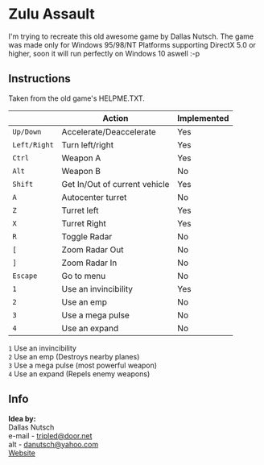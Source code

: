 # Zulu Assault
I'm trying to recreate this old awesome game by Dallas Nutsch.
The game was made only for Windows 95/98/NT Platforms supporting DirectX 5.0 or higher, soon it will run perfectly on Windows 10 aswell :-p

## Instructions

Taken from the old game's HELPME.TXT.

|     |Action|Implemented|
|-----|------|-----------|
|`Up/Down` |Accelerate/Deaccelerate|Yes|
|`Left/Right`|Turn left/right|Yes|
|`Ctrl`|Weapon A|Yes|
|`Alt`|Weapon B|No|
|`Shift`|Get In/Out of current vehicle|Yes|
|`A`|Autocenter turret|No|
|`Z`|Turret left|Yes|
|`X`|Turret Right|Yes|
|`R`|Toggle Radar|No|
|`[` |Zoom Radar Out|No|
|`]`|Zoom Radar In|No|
|`Escape`|Go to menu|No|
|`1`|Use an invincibility  |Yes|
|`2`|Use an emp|No|
|`3`|Use a mega pulse|No|
|`4`|Use an expand |No|

`1` Use an invincibility  
`2` Use an emp (Destroys nearby planes)  
`3` Use a mega pulse (most powerful weapon)  
`4` Use an expand (Repels enemy weapons)

## Info
**Idea by:**  
Dallas Nutsch  
 e-mail - tripled@door.net  
 alt    - danutsch@yahoo.com  
[Website](www.door.net/arrowhead)
